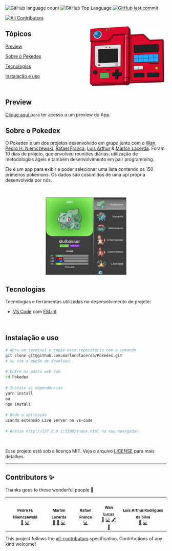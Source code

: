 <p>
  <img alt="GitHub language count" src="https://img.shields.io/github/languages/count/luisArthurRodriguesDaSilva/pokedex?color=6E40C9&style=flat-square">
  <img alt="GitHub Top Language" src="https://img.shields.io/github/languages/top/luisArthurRodriguesDaSilva/pokedex?color=6E40C9&style=flat-square">
  <a href="https://github.com/luisArthurRodriguesDaSilva/pokedex/commits/main">
    <img alt="GitHub last commit" src="https://img.shields.io/github/last-commit/luisArthurRodriguesDaSilva/pokedex?color=6E40C9&style=flat-square">
  </a>
</p>

<!-- ALL-CONTRIBUTORS-BADGE:START - Do not remove or modify this section -->
[![All Contributors](https://img.shields.io/badge/all_contributors-5-orange.svg?style=flat-square)](#contributors-)
<!-- ALL-CONTRIBUTORS-BADGE:END -->

<img align="right" src="./images/header.png" width="50%" alt="Pokedex">

## Tópicos 

[Preview](#preview)

[Sobre o Pekedex](#sobre-o-pokedex)

[Tecnologias](#tecnologias)

[Instalação e uso](#instalação-e-uso)

<br>

## Preview

<a title="Pokedex" href="https://luisarthurrodriguesdasilva.github.io/pokedex/" >Clique aqui </a> para ter acesso a um  preview do App. <br>

## Sobre o Pokedex

O Pokedex é um dos projetos desenvolvido em grupo junto com o [Wan](https://github.com/wanlucas), [Pedro H. Niemczewski](https://github.com/PedroHasseDev), [Rafael França](https://github.com/rafaelftourinho), [Luis Arthur](https://github.com/luisArthurRodriguesDaSilva) & [Marlon Lacerda](https://github.com/marlondlacerda). Foram 10 dias de projeto, que envolveu reuniões diárias, utilização de metodologias ágeis e também desenvolvimento em pair programming.

Ele é um app para exibir e poder selecionar uma lista contendo os 150 primeiros pokemons.
Os dados são cosumidos de uma api própria desenvolvida por nós.

<br>

<p align="center">
  <img src="./images/preview.png" alt="Página inicial" width="50%" />

</p>

## Tecnologias

Tecnologias e ferramentas utilizadas no desenvolvimento do projeto:

- [VS Code](https://code.visualstudio.com/) com [ESLint](https://eslint.org/)

<br>

## Instalação e uso

```bash
# Abra um terminal e copie este repositório com o comando
git clone git@github.com:marlondlacerda/Pokedex.git
# ou use a opção de download.

# Entre na pasta web com 
cd Pokedex

# Instale as dependências
yarn install
ou 
npm install

# Rode o aplicação
usando extensão Live Server no vs-code

# Acesse http://127.0.0.1:5500/index.html no seu navagador.
```

<br>

Esse projeto está sob a licença MIT. Veja o arquivo [LICENSE](/LICENSE) para mais detalhes.

---

## Contributors ✨

Thanks goes to these wonderful people 🥂
<!-- ALL-CONTRIBUTORS-LIST:START - Do not remove or modify this section -->
<!-- prettier-ignore-start -->
<!-- markdownlint-disable -->
<table>
  <tr>
    <td align="center"><a href="https://github.com/PedroHasseDev"><img src="https://avatars.githubusercontent.com/u/94567390?v=4?s=100" width="100px;" alt=""/><br /><sub><b>Pedro H. Niemczewski</b></sub></a><br /><a href="#ideas-PedroHasseDev" title="Ideas, Planning, & Feedback">🤔</a> <a href="https://github.com/marlondlacerda/Pokedex/commits?author=PedroHasseDev" title="Code">💻</a></td>
    <td align="center"><a href="https://github.com/marlondlacerda"><img src="https://avatars.githubusercontent.com/u/83839044?v=4?s=100" width="100px;" alt=""/><br /><sub><b>Marlon Lacerda</b></sub></a><br /><a href="https://github.com/marlondlacerda/Pokedex/pulls?q=is%3Apr+reviewed-by%3Amarlondlacerda" title="Reviewed Pull Requests">👀</a> <a href="#ideas-marlondlacerda" title="Ideas, Planning, & Feedback">🤔</a> <a href="https://github.com/marlondlacerda/Pokedex/commits?author=marlondlacerda" title="Code">💻</a></td>
    <td align="center"><a href="https://github.com/rafaelftourinho"><img src="https://avatars.githubusercontent.com/u/97207322?v=4?s=100" width="100px;" alt=""/><br /><sub><b>Rafael França</b></sub></a><br /><a href="https://github.com/marlondlacerda/Pokedex/commits?author=rafaelftourinho" title="Code">💻</a></td>
    <td align="center"><a href="https://github.com/wanlucas"><img src="https://avatars.githubusercontent.com/u/76530841?v=4?s=100" width="100px;" alt=""/><br /><sub><b>Wan Lucas</b></sub></a><br /><a href="#ideas-wanlucas" title="Ideas, Planning, & Feedback">🤔</a> <a href="https://github.com/marlondlacerda/Pokedex/commits?author=wanlucas" title="Code">💻</a> <a href="#content-wanlucas" title="Content">🖋</a> <a href="#design-wanlucas" title="Design">🎨</a></td>
    <td align="center"><a href="https://github.com/luisArthurRodriguesDaSilva"><img src="https://avatars.githubusercontent.com/u/66787949?v=4?s=100" width="100px;" alt=""/><br /><sub><b>Luis Arthur Rodrigues da Silva</b></sub></a><br /><a href="#ideas-luisArthurRodriguesDaSilva" title="Ideas, Planning, & Feedback">🤔</a> <a href="https://github.com/marlondlacerda/Pokedex/commits?author=luisArthurRodriguesDaSilva" title="Code">💻</a></td>
  </tr>
</table>

<!-- markdownlint-restore -->
<!-- prettier-ignore-end -->

<!-- ALL-CONTRIBUTORS-LIST:END -->

<!-- ALL-CONTRIBUTORS-LIST:START - Do not remove or modify this section -->
<!-- prettier-ignore-start -->
<!-- markdownlint-disable -->

<!-- markdownlint-restore -->
<!-- prettier-ignore-end -->

<!-- ALL-CONTRIBUTORS-LIST:END -->

This project follows the [all-contributors](https://github.com/all-contributors/all-contributors) specification. Contributions of any kind welcome!

